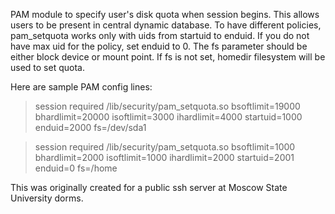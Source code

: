 PAM module to specify user's disk quota when session begins.  This allows users to be present in central dynamic database. To have different policies, pam\_setquota works only with uids from startuid to enduid. If you do not have max uid for the policy, set enduid to 0.
The fs parameter should be either block device or mount point. If fs is not set, homedir filesystem will be used to set quota.

Here are sample PAM config lines:

> session    required     /lib/security/pam\_setquota.so bsoftlimit=19000 bhardlimit=20000 isoftlimit=3000 ihardlimit=4000 startuid=1000 enduid=2000 fs=/dev/sda1

> session    required     /lib/security/pam\_setquota.so bsoftlimit=1000 bhardlimit=2000 isoftlimit=1000 ihardlimit=2000 startuid=2001 enduid=0 fs=/home


This was originally created for a public ssh server at Moscow State University dorms.